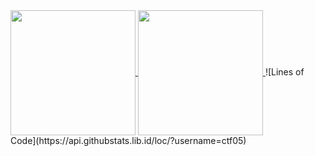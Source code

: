 <a href="https://github.com/anuraghazra/github-readme-stats">
  <img height=200 align="center" src="https://github-readme-stats-rho-seven-74.vercel.app/api?username=ctf05&show_icons=true&theme=gruvbox&count_private=true&include_all_commits=true&show=reviews,discussions_started,discussions_answered,prs_merged,prs_merged_percentage" />
</a>
<a href="https://github.com/anuraghazra/github-readme-stats">
  <img height=200 align="center" src="https://github-readme-stats-rho-seven-74.vercel.app/api/top-langs/?username=ctf05&layout=compact&theme=gruvbox&count_private=true&langs_count=8&card_width=320" />
</a>
![Lines of Code](https://api.githubstats.lib.id/loc/?username=ctf05)
